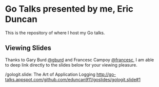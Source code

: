 # Go Talks presented by me, Eric Duncan

This is the repository of where I host my Go talks.

## Viewing Slides

Thanks to Gary Burd [@gburd](https://twitter.com/gburd) and Francesc Campoy [@francesc](https://twitter.com/francesc), I am able to deep link directly to the slides below for your viewing pleasure.

/gologit.slide: The Art of Application Logging
http://go-talks.appspot.com/github.com/eduncan911/goslides/gologit.slide#1

